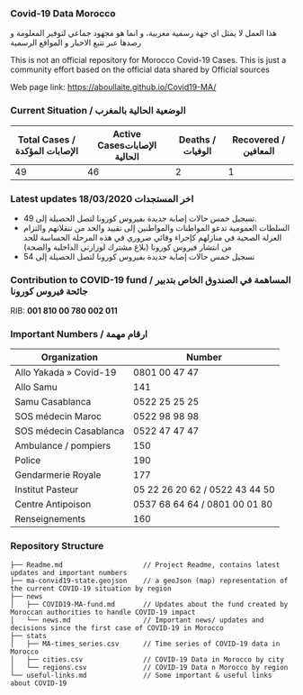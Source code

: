 ### Covid-19 Data Morocco

هذا العمل لا يمثل اي جهة رسمية مغربية، و انما هو مجهود جماعي لتوفير المعلومة و رصدها عبر تتبع الاخبار و المواقع الرسمية

This is not an official repository for Morocco Covid-19 Cases. This is just a community effort based on the official data shared by Official sources

Web page link: https://aboullaite.github.io/Covid19-MA/
###  Current Situation / الوضعية الحالية بالمغرب

| Total Cases / الإصابات المؤكدة 	| Active Casesالإصابات الحالية 	| Deaths / الوفيات 	| Recovered / المعافين 	  |
|--------------------------------	|------------------------------	|------------------	|----------------------	|
|               49               	|              46              	|         2        	|           1          	|

### Latest updates 18/03/2020 اخر المستجدات
+ تسجيل خمس حالات إصابة جديدة بفيروس كورونا لتصل الحصيلة إلى 49.
+ السلطات العمومية تدعو المواطنات والمواطنين إلى تقييد والحد من تنقلاتهم والتزام العزلة الصحية في منازلهم كإجراء وقائي ضروري في هذه المرحلة الحساسة للحد من انتشار فيروس كورونا (بلاغ مشترك لوزارتي الداخلية والصحة)
+ تسجيل خمس حالات إصابة جديدة بفيروس كورونا لتصل الحصيلة إلى 54

### Contribution to COVID-19 fund / المساهمة في الصندوق الخاص بتدبير جائحة فيروس كورونا
RIB: **001 810 00 780 002 011**
### Important Numbers / ارقام مهمة 
| Organization               | Number                         |
| ---------------------- | ------------------------------ |
| Allo Yakada » Covid-19 | 0801 00 47 47                  |
| Allo Samu              | 141                            |
| Samu Casablanca        | 0522 25 25 25                  |
| SOS médecin Maroc      | 0522 98 98 98                  |
| SOS médecin Casablanca | 0522 47 47 47                  |
| Ambulance / pompiers   | 150                            |
| Police                 | 190                            |
| Gendarmerie Royale     | 177                            |
| Institut Pasteur       | 05 22 26 20 62 / 0522 43 44 50 |
| Centre Antipoison      | 0537 68 64 64 / 0801 00 01 80  |
| Renseignements         | 160                            |

### Repository Structure
```
├── Readme.md                    // Project Readme, contains latest updates and important numbers
├── ma-convid19-state.geojson    // a geoJson (map) representation of the current COVID-19 situation by region
├── news
│   ├── COVID19-MA-fund.md       // Updates about the fund created by Moroccan authorities to handle COVID-19 impact
│   └── news.md                  // Important news/ updates and decisions since the first case of COVID-19 in Morocco
├── stats
│   ├── MA-times_series.csv      // Time series of COVID-19 data in Morocco
│   ├── cities.csv               // COVID-19 Data in Morocco by city
│   └── regions.csv              // COVID-19 Data n Morocco by region
└── useful-links.md              // Some important & useful links about COVID-19
```
